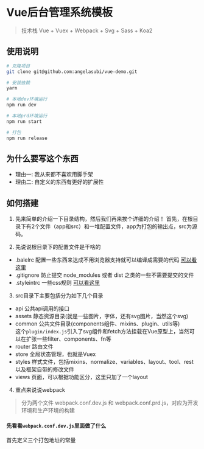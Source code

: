 # Vue后台管理系统模板

> 技术栈 Vue + Vuex + Webpack + Svg + Sass + Koa2

## 使用说明

``` bash
# 克隆项目
git clone git@github.com:angelasubi/vue-demo.git

# 安装依赖
yarn

# 本地dev环境运行
npm run dev

# 本地prd环境运行
npm run start

# 打包
npm run release
```


## 为什么要写这个东西
* 理由一: 我从来都不喜欢用脚手架
* 理由二: 自定义的东西有更好的扩展性


## 如何搭建
1. 先来简单的介绍一下目录结构，然后我们再来挨个详细的介绍！
首先，在根目录下有2个文件（app和src）和一堆配置文件，app为打包的输出点，src为源码。

2. 先说说根目录下的配置文件是干啥的
* .balelrc 配置一些东西来达成不用浏览器支持就可以编译成需要的代码 [可以看这里](https://github.com/babel/babel)
* .gitignore 防止提交 node_modules 或者 dist 之类的一些不需要提交的文件
* .styleintrc 一些css规则 [可以看这里](https://stylelint.io/user-guide/rules)

3. src目录下主要包括分为如下几个目录
 - api 公共api调用的接口
 - assets 静态资源目录(就是一些图片，字体，还有svg图片，当然这个svg)
 - common 公共文件目录(components组件、mixins、plugin、utils等)  
   这个`plugin/index.js`引入了svg组件和fetch方法挂载在Vue原型上，当然可以在扩张一些filter、components、fn等
 - router 路由文件
 - store 全局状态管理，也就是Vuex 
 - styles 样式文件，包括mixins、normalize、variables、layout、tool、rest以及框架自带的修改文件
 - views 页面，可以根据功能区分，这里只加了一个layout

4. 重点来说说webpack
> 分为两个文件 webpack.conf.dev.js 和 webpack.conf.prd.js，对应为开发环境和生产环境的构建

#### 先看看`webpack.conf.dev.js`里面做了什么  
首先定义三个打包地址的常量


 
